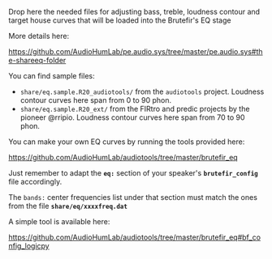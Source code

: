 Drop here the needed files for adjusting bass, treble, loudness contour and target house curves that will be loaded into the Brutefir's EQ stage

More details here:

https://github.com/AudioHumLab/pe.audio.sys/tree/master/pe.audio.sys#the-shareeq-folder

You can find sample files:

- `share/eq.sample.R20_audiotools/` from the `audiotools` project. Loudness contour curves here span from 0 to 90 phon.
- `share/eq.sample.R20_ext/` from the FIRtro and predic projects by the pioneer @rripio. Loudness contour curves here span from 70 to 90 phon.

You can make your own EQ curves by running the tools provided here:

https://github.com/AudioHumLab/audiotools/tree/master/brutefir_eq

Just remember to adapt the **`eq:`** section of your speaker's **`brutefir_config`** file accordingly. 

The `bands:` center frequencies list under that section must match the ones from the file **`share/eq/xxxxfreq.dat`**

A simple tool is available here:

https://github.com/AudioHumLab/audiotools/tree/master/brutefir_eq#bf_config_logicpy
